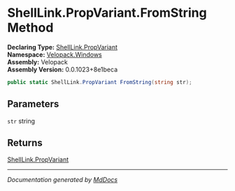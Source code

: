 ﻿<!--  
  <auto-generated>   
    The contents of this file were generated by a tool.  
    Changes to this file may be list if the file is regenerated  
  </auto-generated>   
-->

# ShellLink.PropVariant.FromString Method

**Declaring Type:** [ShellLink.PropVariant](../index.md)  
**Namespace:** [Velopack.Windows](../../../index.md)  
**Assembly:** Velopack  
**Assembly Version:** 0.0.1023+8e1beca

```csharp
public static ShellLink.PropVariant FromString(string str);
```

## Parameters

`str`  string

## Returns

[ShellLink.PropVariant](../index.md)

___

*Documentation generated by [MdDocs](https://github.com/ap0llo/mddocs)*
